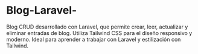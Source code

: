 # Blog-Laravel-
Blog CRUD desarrollado con Laravel, que permite crear, leer, actualizar y eliminar entradas de blog. Utiliza Tailwind CSS para el diseño responsivo y moderno. Ideal para aprender a trabajar con Laravel y estilización con Tailwind.
